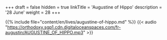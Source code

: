 +++
draft = false
hidden = true
linkTitle = 'Augustine of Hippo'
description = '28 June'
weight = 28
+++

{{% include file="content/en/lives/augustine-of-hippo.md" %}}
{{< audio "https://orthodoxy.sgp1.cdn.digitaloceanspaces.com/fr-augustin/AUGUSTINE_OF_HIPPO.mp3" >}}
